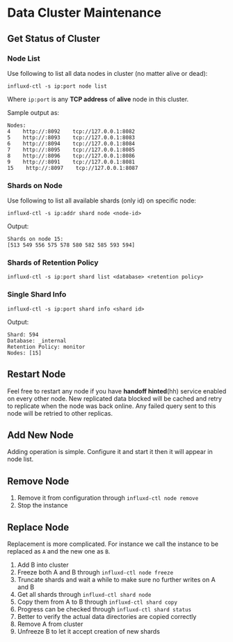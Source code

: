 # Data Cluster Maintenance

## Get Status of Cluster

### Node List

Use following to list all data nodes in cluster (no matter alive or dead):

```shell
influxd-ctl -s ip:port node list
```

Where `ip:port` is any **TCP address** of **alive** node in this cluster.

Sample output as:

```shell
Nodes:
4    http://:8092    tcp://127.0.0.1:8082
5    http://:8093    tcp://127.0.0.1:8083
6    http://:8094    tcp://127.0.0.1:8084
7    http://:8095    tcp://127.0.0.1:8085
8    http://:8096    tcp://127.0.0.1:8086
9    http://:8091    tcp://127.0.0.1:8081
15    http://:8097    tcp://127.0.0.1:8087
```

### Shards on Node

Use following to list all available shards (only id) on specific node:

```shell
influxd-ctl -s ip:addr shard node <node-id>
```

Output:

```shell
Shards on node 15:
[513 549 556 575 578 580 582 585 593 594]
```

### Shards of Retention Policy

```shell
influxd-ctl -s ip:port shard list <database> <retention policy>
```

### Single Shard Info

```shell
influxd-ctl -s ip:port shard info <shard id>
```

Output:

```shell
Shard: 594
Database: _internal
Retention Policy: monitor
Nodes: [15]
```

## Restart Node

Feel free to restart any node if you have **handoff hinted**(hh) service enabled
on every other node. New replicated data blocked will be cached and retry to
replicate when the node was back online. Any failed query sent to this node will
be retried to other replicas.

## Add New Node

Adding operation is simple. Configure it and start it then it will appear in
node list.

## Remove Node

1. Remove it from configuration through `influxd-ctl node remove`
2. Stop the instance

## Replace Node

Replacement is more complicated. For instance we call the instance to be replaced
as `A` and the new one as `B`.

1. Add B into cluster
2. Freeze both A and B through `influxd-ctl node freeze`
3. Truncate shards and wait a while to make sure no further writes on A and B
4. Get all shards through `influxd-ctl shard node`
5. Copy them from A to B through `influxd-ctl shard copy`
6. Progress can be checked through `influxd-ctl shard status`
7. Better to verify the actual data directories are copied correctly
8. Remove A from cluster
9. Unfreeze B to let it accept creation of new shards
